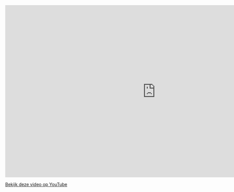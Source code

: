 <iframe width="960" height="551" src="https://www.youtube.com/embed/KPFFIOh_fAE" title="YouTube video player" frameborder="0" allow="accelerometer; autoplay; clipboard-write; encrypted-media; gyroscope; picture-in-picture; web-share" referrerpolicy="strict-origin-when-cross-origin" allowfullscreen></iframe>

[Bekijk deze video op YouTube](https://www.youtube.com/watch?v=KPFFIOh_fAE) 